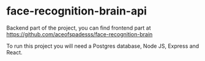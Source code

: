 # face-recognition-brain-api
Backend part of the project, you can find frontend part at https://github.com/aceofspadesss/face-recognition-brain

To run this project you will need a Postgres database, Node JS, Express and React.
